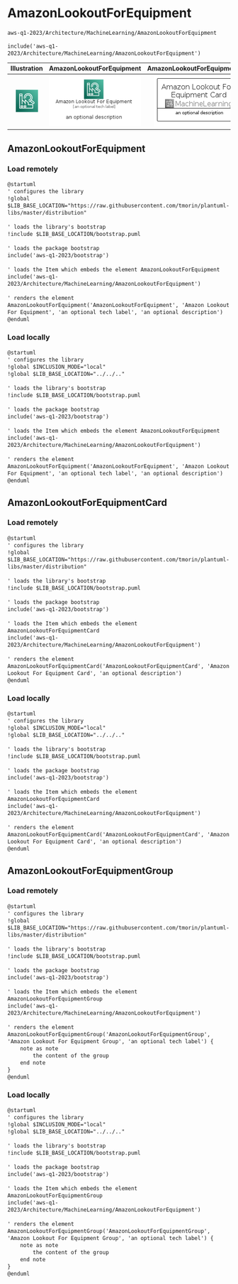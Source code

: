 # AmazonLookoutForEquipment


```text
aws-q1-2023/Architecture/MachineLearning/AmazonLookoutForEquipment
```

```text
include('aws-q1-2023/Architecture/MachineLearning/AmazonLookoutForEquipment')
```



| Illustration | AmazonLookoutForEquipment | AmazonLookoutForEquipmentCard | AmazonLookoutForEquipmentGroup |
| :---: | :---: | :---: | :---: |
| ![illustration for Illustration](../../../aws-q1-2023/Architecture/MachineLearning/AmazonLookoutForEquipment.png) | ![illustration for AmazonLookoutForEquipment](../../../aws-q1-2023/Architecture/MachineLearning/AmazonLookoutForEquipment.Local.png) | ![illustration for AmazonLookoutForEquipmentCard](../../../aws-q1-2023/Architecture/MachineLearning/AmazonLookoutForEquipmentCard.Local.png) | ![illustration for AmazonLookoutForEquipmentGroup](../../../aws-q1-2023/Architecture/MachineLearning/AmazonLookoutForEquipmentGroup.Local.png) |




## AmazonLookoutForEquipment

### Load remotely
```plantuml
@startuml
' configures the library
!global $LIB_BASE_LOCATION="https://raw.githubusercontent.com/tmorin/plantuml-libs/master/distribution"

' loads the library's bootstrap
!include $LIB_BASE_LOCATION/bootstrap.puml

' loads the package bootstrap
include('aws-q1-2023/bootstrap')

' loads the Item which embeds the element AmazonLookoutForEquipment
include('aws-q1-2023/Architecture/MachineLearning/AmazonLookoutForEquipment')

' renders the element
AmazonLookoutForEquipment('AmazonLookoutForEquipment', 'Amazon Lookout For Equipment', 'an optional tech label', 'an optional description')
@enduml
```

### Load locally
```plantuml
@startuml
' configures the library
!global $INCLUSION_MODE="local"
!global $LIB_BASE_LOCATION="../../.."

' loads the library's bootstrap
!include $LIB_BASE_LOCATION/bootstrap.puml

' loads the package bootstrap
include('aws-q1-2023/bootstrap')

' loads the Item which embeds the element AmazonLookoutForEquipment
include('aws-q1-2023/Architecture/MachineLearning/AmazonLookoutForEquipment')

' renders the element
AmazonLookoutForEquipment('AmazonLookoutForEquipment', 'Amazon Lookout For Equipment', 'an optional tech label', 'an optional description')
@enduml
```

## AmazonLookoutForEquipmentCard

### Load remotely
```plantuml
@startuml
' configures the library
!global $LIB_BASE_LOCATION="https://raw.githubusercontent.com/tmorin/plantuml-libs/master/distribution"

' loads the library's bootstrap
!include $LIB_BASE_LOCATION/bootstrap.puml

' loads the package bootstrap
include('aws-q1-2023/bootstrap')

' loads the Item which embeds the element AmazonLookoutForEquipmentCard
include('aws-q1-2023/Architecture/MachineLearning/AmazonLookoutForEquipment')

' renders the element
AmazonLookoutForEquipmentCard('AmazonLookoutForEquipmentCard', 'Amazon Lookout For Equipment Card', 'an optional description')
@enduml
```

### Load locally
```plantuml
@startuml
' configures the library
!global $INCLUSION_MODE="local"
!global $LIB_BASE_LOCATION="../../.."

' loads the library's bootstrap
!include $LIB_BASE_LOCATION/bootstrap.puml

' loads the package bootstrap
include('aws-q1-2023/bootstrap')

' loads the Item which embeds the element AmazonLookoutForEquipmentCard
include('aws-q1-2023/Architecture/MachineLearning/AmazonLookoutForEquipment')

' renders the element
AmazonLookoutForEquipmentCard('AmazonLookoutForEquipmentCard', 'Amazon Lookout For Equipment Card', 'an optional description')
@enduml
```

## AmazonLookoutForEquipmentGroup

### Load remotely
```plantuml
@startuml
' configures the library
!global $LIB_BASE_LOCATION="https://raw.githubusercontent.com/tmorin/plantuml-libs/master/distribution"

' loads the library's bootstrap
!include $LIB_BASE_LOCATION/bootstrap.puml

' loads the package bootstrap
include('aws-q1-2023/bootstrap')

' loads the Item which embeds the element AmazonLookoutForEquipmentGroup
include('aws-q1-2023/Architecture/MachineLearning/AmazonLookoutForEquipment')

' renders the element
AmazonLookoutForEquipmentGroup('AmazonLookoutForEquipmentGroup', 'Amazon Lookout For Equipment Group', 'an optional tech label') {
    note as note
        the content of the group
    end note
}
@enduml
```

### Load locally
```plantuml
@startuml
' configures the library
!global $INCLUSION_MODE="local"
!global $LIB_BASE_LOCATION="../../.."

' loads the library's bootstrap
!include $LIB_BASE_LOCATION/bootstrap.puml

' loads the package bootstrap
include('aws-q1-2023/bootstrap')

' loads the Item which embeds the element AmazonLookoutForEquipmentGroup
include('aws-q1-2023/Architecture/MachineLearning/AmazonLookoutForEquipment')

' renders the element
AmazonLookoutForEquipmentGroup('AmazonLookoutForEquipmentGroup', 'Amazon Lookout For Equipment Group', 'an optional tech label') {
    note as note
        the content of the group
    end note
}
@enduml
```

